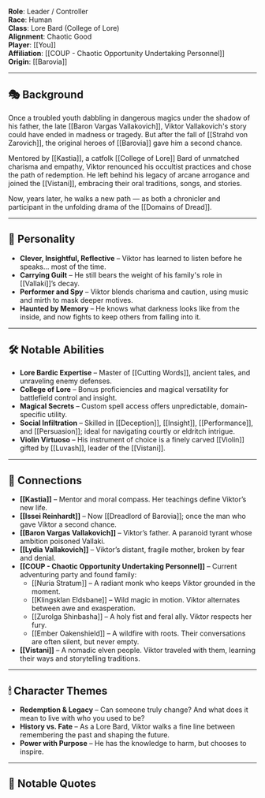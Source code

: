**Role**: Leader / Controller  
**Race**: Human  
**Class**: Lore Bard (College of Lore)  
**Alignment**: Chaotic Good  
**Player**: [[You]]  
**Affiliation**: [[COUP - Chaotic Opportunity Undertaking Personnel]]  
**Origin**: [[Barovia]]  

---

## 🎭 Background

Once a troubled youth dabbling in dangerous magics under the shadow of his father, the late [[Baron Vargas Vallakovich]], Viktor Vallakovich's story could have ended in madness or tragedy. But after the fall of [[Strahd von Zarovich]], the original heroes of [[Barovia]] gave him a second chance.

Mentored by [[Kastia]], a catfolk [[College of Lore]] Bard of unmatched charisma and empathy, Viktor renounced his occultist practices and chose the path of redemption. He left behind his legacy of arcane arrogance and joined the [[Vistani]], embracing their oral traditions, songs, and stories.

Now, years later, he walks a new path — as both a chronicler and participant in the unfolding drama of the [[Domains of Dread]].

---

## 🎻 Personality

- **Clever, Insightful, Reflective** – Viktor has learned to listen before he speaks… most of the time.
- **Carrying Guilt** – He still bears the weight of his family's role in [[Vallaki]]’s decay.
- **Performer and Spy** – Viktor blends charisma and caution, using music and mirth to mask deeper motives.
- **Haunted by Memory** – He knows what darkness looks like from the inside, and now fights to keep others from falling into it.

---

## 🛠 Notable Abilities

- **Lore Bardic Expertise** – Master of [[Cutting Words]], ancient tales, and unraveling enemy defenses.
- **College of Lore** – Bonus proficiencies and magical versatility for battlefield control and insight.
- **Magical Secrets** – Custom spell access offers unpredictable, domain-specific utility.
- **Social Infiltration** – Skilled in [[Deception]], [[Insight]], [[Performance]], and [[Persuasion]]; ideal for navigating courtly or eldritch intrigue.
- **Violin Virtuoso** – His instrument of choice is a finely carved [[Violin]] gifted by [[Luvash]], leader of the [[Vistani]].

---

## 🧩 Connections

- **[[Kastia]]** – Mentor and moral compass. Her teachings define Viktor’s new life.
- **[[Issei Reinhardt]]** – Now [[Dreadlord of Barovia]]; once the man who gave Viktor a second chance.
- **[[Baron Vargas Vallakovich]]** – Viktor’s father. A paranoid tyrant whose ambition poisoned Vallaki.
- **[[Lydia Vallakovich]]** – Viktor’s distant, fragile mother, broken by fear and denial.
- **[[COUP - Chaotic Opportunity Undertaking Personnel]]** – Current adventuring party and found family:
  - [[Nuria Stratum]] – A radiant monk who keeps Viktor grounded in the moment.
  - [[Klingsklan Eldsbane]] – Wild magic in motion. Viktor alternates between awe and exasperation.
  - [[Zurolga Shinbasha]] – A holy fist and feral ally. Viktor respects her fury.
  - [[Ember Oakenshield]] – A wildfire with roots. Their conversations are often silent, but never empty.
- **[[Vistani]]** – A nomadic elven people. Viktor traveled with them, learning their ways and storytelling traditions.

---

## 🕯 Character Themes

- **Redemption & Legacy** – Can someone truly change? And what does it mean to live with who you used to be?
- **History vs. Fate** – As a Lore Bard, Viktor walks a fine line between remembering the past and shaping the future.
- **Power with Purpose** – He has the knowledge to harm, but chooses to inspire.

---

## 💬  Notable Quotes
